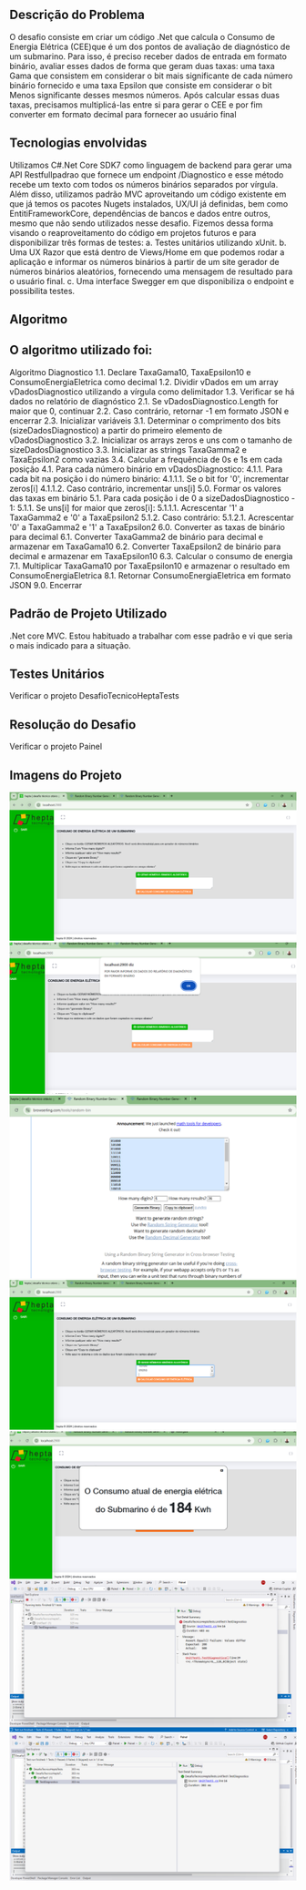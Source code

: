 ## Descrição do Problema
O desafio consiste em criar um código .Net que calcula o Consumo de Energia Elétrica (CEE)que é um dos pontos de 
avaliação de diagnóstico de um submarino.
Para isso, é preciso receber dados de entrada em formato binário, avaliar esses dados de forma que geram duas taxas: 
uma taxa Gama que consistem em considerar o bit mais significante de cada número binário fornecido e uma taxa Epsilon
que consiste em considerar o bit Menos significante desses mesmos números.
Após calcular essas duas taxas, precisamos multiplicá-las entre si para gerar o CEE e por fim converter em formato 
decimal para fornecer ao usuário final

## Tecnologias envolvidas
Utilizamos C#.Net Core SDK7 como linguagem de backend para gerar uma API Restfullpadrao que fornece 
um endpoint /Diagnostico e esse método recebe um texto com todos os números binários separados por vírgula.
Além disso, utilizamos padrão MVC aproveitando um código existente em que já temos os pacotes Nugets instalados, UX/UI 
já definidas, bem como EntitiFrameworkCore, dependências de bancos e dados entre outros, mesmo que não sendo utilizados 
nesse desafio. 
Fizemos dessa forma visando o reaproveitamento do código em projetos futuros e para disponibilizar três formas de testes:
	a. Testes unitários utilizando xUnit.
	b. Uma UX Razor que está dentro de Views/Home em que podemos rodar a aplicação e informar os números binários à 
	   partir de um site gerador de números binários aleatórios, fornecendo uma mensagem de resultado para o usuário 
	   final.
	c. Uma interface Swegger em que disponibiliza o endpoint e possibilita testes.

## Algoritmo
O algoritmo utilizado foi:
-----
Algoritmo Diagnostico
1.1. Declare TaxaGama10, TaxaEpsilon10 e ConsumoEnergiaEletrica como decimal 
1.2. Dividir vDados em um array vDadosDiagnostico utilizando a vírgula como delimitador
1.3. Verificar se há dados no relatório de diagnóstico 
2.1. Se vDadosDiagnostico.Length for maior que 0, continuar 
2.2. Caso contrário, retornar -1 em formato JSON e encerrar
2.3. Inicializar variáveis 
3.1. Determinar o comprimento dos bits (sizeDadosDiagnostico) a partir do primeiro elemento de vDadosDiagnostico 
3.2. Inicializar os arrays zeros e uns com o tamanho de sizeDadosDiagnostico 
3.3. Inicializar as strings TaxaGamma2 e TaxaEpsilon2 como vazias
3.4. Calcular a frequência de 0s e 1s em cada posição 
4.1. Para cada número binário em vDadosDiagnostico: 
4.1.1. Para cada bit na posição i do número binário: 
4.1.1.1. Se o bit for '0', incrementar zeros[i] 
4.1.1.2. Caso contrário, incrementar uns[i] 
5.0. Formar os valores das taxas em binário 
5.1. Para cada posição i de 0 a sizeDadosDiagnostico - 1: 
5.1.1. Se uns[i] for maior que zeros[i]: 
5.1.1.1. Acrescentar '1' a TaxaGamma2 e '0' a TaxaEpsilon2 5.1.2. Caso contrário: 
5.1.2.1. Acrescentar '0' a TaxaGamma2 e '1' a TaxaEpsilon2
6.0. Converter as taxas de binário para decimal 
6.1. Converter TaxaGamma2 de binário para decimal e armazenar em TaxaGama10 
6.2. Converter TaxaEpsilon2 de binário para decimal e armazenar em TaxaEpsilon10
6.3. Calcular o consumo de energia 
7.1. Multiplicar TaxaGama10 por TaxaEpsilon10 e armazenar o resultado em ConsumoEnergiaEletrica
8.1. Retornar ConsumoEnergiaEletrica em formato JSON
9.0. Encerrar

## Padrão de Projeto Utilizado
.Net core MVC. Estou habituado a trabalhar com esse padrão e vi que seria o mais indicado para a situação.

## Testes Unitários
Verificar o projeto DesafioTecnicoHeptaTests

## Resolução do Desafio
Verificar o projeto Painel

## Imagens do Projeto

<img src="https://github.com/otagomes/hepta2024/blob/main/hepta01.png" />
<img src="https://github.com/otagomes/hepta2024/blob/main/hepta02.png" />
<img src="https://github.com/otagomes/hepta2024/blob/main/hepta03.png" />
<img src="https://github.com/otagomes/hepta2024/blob/main/hepta04.png" />
<img src="https://github.com/otagomes/hepta2024/blob/main/hepta05.png" />
<img src="https://github.com/otagomes/hepta2024/blob/main/hepta06.png" />
<img src="https://github.com/otagomes/hepta2024/blob/main/hepta07.png" />

